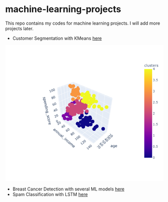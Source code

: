 # machine-learning-projects
This repo contains my codes for machine learning projects. I will add more projects later.

* Customer Segmentation with KMeans [here](https://github.com/amirli21/machine-learning-projects/tree/main/Customer%20Segmentation%20with%20KMeans)

![clusters](https://github.com/amirli21/machine-learning-projects/blob/main/Customer%20Segmentation%20with%20KMeans/images/clusters.png)

* Breast Cancer Detection with several ML models [here](https://github.com/amirli21/machine-learning-projects/tree/main/Breast%20Cancer%20Detection)
* Spam Classification with LSTM [here](https://github.com/amirli21/machine-learning-projects/tree/main/Spam%20Classification%20Using%20LSTM)

